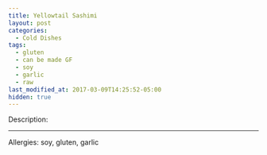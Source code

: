 ```yaml
---
title: Yellowtail Sashimi
layout: post
categories:
  - Cold Dishes
tags:
  - gluten
  - can be made GF
  - soy
  - garlic
  - raw
last_modified_at: 2017-03-09T14:25:52-05:00
hidden: true
---
```


Description:


---

Allergies: soy, gluten, garlic